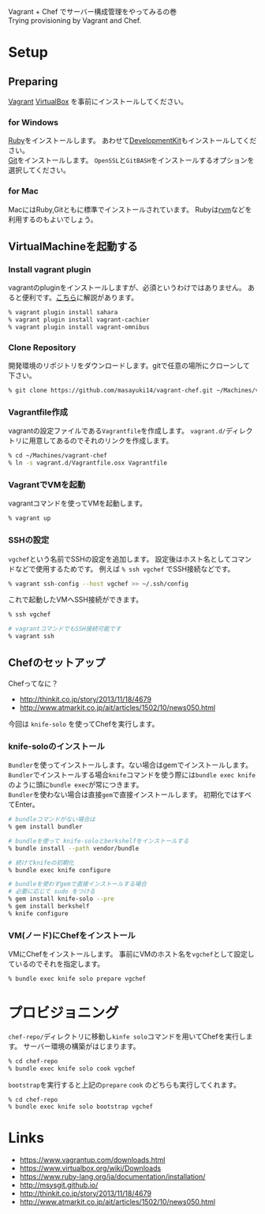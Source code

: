 Vagrant + Chef でサーバー構成管理をやってみるの巻  
Trying provisioning by Vagrant and Chef.

# Setup

## Preparing

[Vagrant](https://www.vagrantup.com/downloads.html)
[VirtualBox](https://www.virtualbox.org/wiki/Downloads) を事前にインストールしてください。  

### for Windows

[Ruby](http://rubyinstaller.org/)をインストールします。
あわせて[DevelopmentKit](http://rubyinstaller.org/downloads/)もインストールしてください。  
[Git](http://msysgit.github.io/)をインストールします。
`OpenSSL`と`GitBASH`をインストールするオプションを選択してください。

### for Mac
MacにはRuby,Gitともに標準でインストールされています。
Rubyは[rvm](https://rvm.io/rvm/install)などを利用するのもよいでしょう。


## VirtualMachineを起動する


### Install vagrant plugin

vagrantのpluginをインストールしますが、必須というわけではありません。
あると便利です。[こちら](http://qiita.com/succi0303/items/e06bca7db5a0c3de96af)に解説があります。

```sh
% vagrant plugin install sahara
% vagrant plugin install vagrant-cachier
% vagrant plugin install vagrant-omnibus
```

### Clone Repository

開発環境のリポジトリをダウンロードします。gitで任意の場所にクローンして下さい。

```sh
% git clone https://github.com/masayuki14/vagrant-chef.git ~/Machines/vagrant-chef
```

### Vagrantfile作成
vagrantの設定ファイルである`Vagrantfile`を作成します。
`vagrant.d/`ディレクトリに用意してあるのでそれのリンクを作成します。

```sh
% cd ~/Machines/vagrant-chef
% ln -s vagrant.d/Vagrantfile.osx Vagrantfile
```

### VagrantでVMを起動

vagrantコマンドを使ってVMを起動します。

```sh
% vagrant up
```

### SSHの設定

`vgchef`という名前でSSHの設定を追加します。
設定後はホスト名としてコマンドなどで使用するためです。
例えば `% ssh vgchef` でSSH接続などです。

```sh
% vagrant ssh-config --host vgchef >> ~/.ssh/config
```

これで起動したVMへSSH接続ができます。

```sh
% ssh vgchef

# vagrantコマンドでもSSH接続可能です
% vagrant ssh
```


## Chefのセットアップ

Chefってなに？

* http://thinkit.co.jp/story/2013/11/18/4679
* http://www.atmarkit.co.jp/ait/articles/1502/10/news050.html

今回は `knife-solo` を使ってChefを実行します。


### knife-soloのインストール

`Bundler`を使ってインストールします。ない場合はgemでインストールします。  
`Bundler`でインストールする場合`knife`コマンドを使う際には`bundle exec knife`のように頭に`bundle exec`が常につきます。  
`Bundler`を使わない場合は直接`gem`で直接インストールします。
初期化ではすべてEnter。

```sh
# bundleコマンドがない場合は
% gem install bundler

# bundleを使って knife-soloとberkshelfをインストールする
% bundle install --path vendor/bundle

# 続けてknifeの初期化
% bundle exec knife configure

# bundleを使わずgemで直接インストールする場合
# 必要に応じて sudo をつける
% gem install knife-solo --pre
% gem install berkshelf
% knife configure
```

### VM(ノード)にChefをインストール

VMにChefをインストールします。
事前にVMのホスト名を`vgchef`として設定しているのでそれを指定します。

```sh
% bundle exec knife solo prepare vgchef
```

# プロビジョニング

`chef-repo/`ディレクトリに移動し`kinfe solo`コマンドを用いてChefを実行します。
サーバー環境の構築がはじまります。

```sh
% cd chef-repo
% bundle exec knife solo cook vgchef
```

`bootstrap`を実行すると上記の`prepare` `cook` のどちらも実行してくれます。
```
% cd chef-repo
% bundle exec knife solo bootstrap vgchef
```


# Links

* https://www.vagrantup.com/downloads.html
* https://www.virtualbox.org/wiki/Downloads
* https://www.ruby-lang.org/ja/documentation/installation/
* http://msysgit.github.io/
* http://thinkit.co.jp/story/2013/11/18/4679
* http://www.atmarkit.co.jp/ait/articles/1502/10/news050.html
